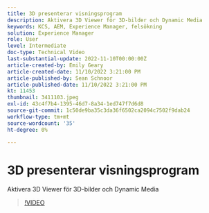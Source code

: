 ```yaml
---
title: 3D presenterar visningsprogram
description: Aktivera 3D Viewer för 3D-bilder och Dynamic Media
keywords: KCS, AEM, Experience Manager, felsökning
solution: Experience Manager
role: User
level: Intermediate
doc-type: Technical Video
last-substantial-update: 2022-11-10T00:00:00Z
article-created-by: Emily Geary
article-created-date: 11/10/2022 3:21:00 PM
article-published-by: Sean Schnoor
article-published-date: 11/10/2022 3:21:00 PM
kt: 11453
thumbnail: 3411103.jpeg
exl-id: 43c4f7b4-1395-46d7-8a34-1ed747f7d6d8
source-git-commit: 1c50de9ba35c3da36f6502ca2094c7502f9dab24
workflow-type: tm+mt
source-wordcount: '35'
ht-degree: 0%

---
```


# 3D presenterar visningsprogram

Aktivera 3D Viewer för 3D-bilder och Dynamic Media


>[!VIDEO](https://video.tv.adobe.com/v/3411103/?quality=12&learn=on)
